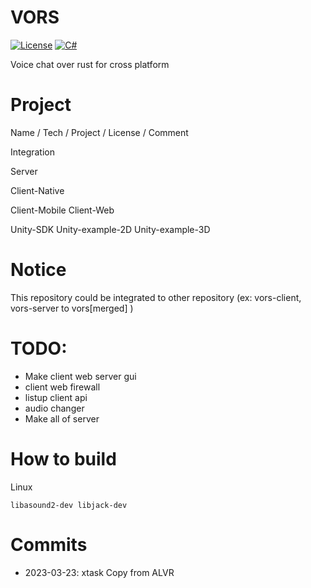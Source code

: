 # VORS

[![License](https://img.shields.io/github/license/miroiu/nodify?style=for-the-badge)](https://github.com/dogzz9445/vors/LICENSE)
[![C#](https://img.shields.io/static/v1?label=docs&message=WIP&color=orange&style=for-the-badge)](https://github.com/dogzz9445/vors/wiki)

Voice chat over rust for cross platform

# Project

Name / Tech / Project / License / Comment

Integration

Server

Client-Native

Client-Mobile
Client-Web

Unity-SDK
Unity-example-2D
Unity-example-3D

# Notice
This repository could be integrated to other repository (ex: vors-client, vors-server to vors[merged] )

# TODO:
- Make client web server gui
- client web firewall 
- listup client api
- audio changer
- Make all of server


# How to build

Linux
```
libasound2-dev libjack-dev
```

# Commits

- 2023-03-23: xtask Copy from ALVR